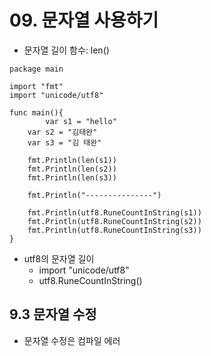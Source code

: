 #  09. 문자열 사용하기

- 문자열 길이 함수: len()

```
package main

import "fmt"
import "unicode/utf8"

func main(){
    	var s1 = "hello"
	var s2 = "김태완"
	var s3 = "김 태완"

	fmt.Println(len(s1))
	fmt.Println(len(s2))
	fmt.Println(len(s3))

	fmt.Println("---------------")

	fmt.Println(utf8.RuneCountInString(s1))
	fmt.Println(utf8.RuneCountInString(s2))
	fmt.Println(utf8.RuneCountInString(s3))
}

```

- utf8의 문자열 길이
  - import "unicode/utf8"
  - utf8.RuneCountInString()


## 9.3 문자열 수정

- 문자열 수정은 컴파일 에러
